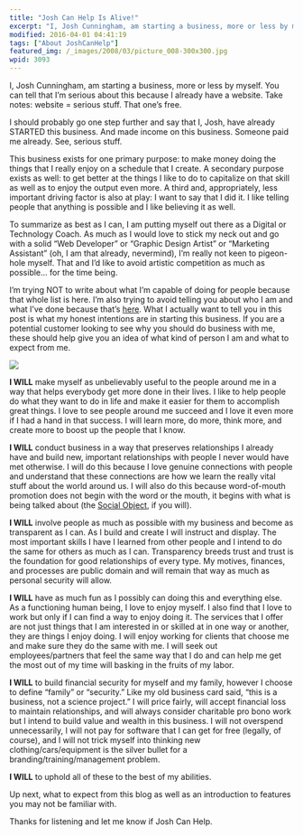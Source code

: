 ```yaml
---
title: "Josh Can Help Is Alive!"
excerpt: "I, Josh Cunningham, am starting a business, more or less by myself. You can tell that I’m serious about this because I already have a website. Take notes: website = serious stuff. That one’s free."
modified: 2016-04-01 04:41:19
tags: ["About JoshCanHelp"]
featured_img: /_images/2008/03/picture_008-300x300.jpg
wpid: 3093
---
```


I, Josh Cunningham, am starting a business, more or less by myself. You can tell that I’m serious about this because I already have a website. Take notes: website = serious stuff. That one’s free.

I should probably go one step further and say that I, Josh, have already STARTED this business. And made income on this business. Someone paid me already. See, serious stuff.

This business exists for one primary purpose: to make money doing the things that I really enjoy on a schedule that I create. A secondary purpose exists as well: to get better at the things I like to do to capitalize on that skill as well as to enjoy the output even more. A third and, appropriately, less important driving factor is also at play: I want to say that I did it. I like telling people that anything is possible and I like believing it as well.

To summarize as best as I can, I am putting myself out there as a Digital or Technology Coach. As much as I would love to stick my neck out and go with a solid “Web Developer” or “Graphic Design Artist” or “Marketing Assistant” (oh, I am that already, nevermind), I’m really not keen to pigeon-hole myself. That and I’d like to avoid artistic competition as much as possible… for the time being.

I’m trying NOT to write about what I’m capable of doing for people because that whole list is here. I’m also trying to avoid telling you about who I am and what I’ve done because that’s [here](/about). What I actually want to tell you in this post is what my honest intentions are in starting this business. If you are a potential customer looking to see why you should do business with me, these should help give you an idea of what kind of person I am and what to expect from me.

![](/_images/2008/03/picture_008.jpg)

**I WILL** make myself as unbelievably useful to the people around me in a way that helps everybody get more done in their lives. I like to help people do what they want to do in life and make it easier for them to accomplish great things. I love to see people around me succeed and I love it even more if I had a hand in that success. I will learn more, do more, think more, and create more to boost up the people that I know.

**I WILL** conduct business in a way that preserves relationships I already have and build new, important relationships with people I never would have met otherwise. I will do this because I love genuine connections with people and understand that these connections are how we learn the really vital stuff about the world around us. I will also do this because word-of-mouth promotion does not begin with the word or the mouth, it begins with what is being talked about (the [Social Object](https://www.gapingvoid.com/blog/2007/12/31/social-objects-for-beginners/), if you will).

**I WILL** involve people as much as possible with my business and become as transparent as I can. As I build and create I will instruct and display. The most important skills I have I learned from other people and I intend to do the same for others as much as I can. Transparency breeds trust and trust is the foundation for good relationships of every type. My motives, finances, and processes are public domain and will remain that way as much as personal security will allow.

**I WILL** have as much fun as I possibly can doing this and everything else. As a functioning human being, I love to enjoy myself. I also find that I love to work but only if I can find a way to enjoy doing it. The services that I offer are not just things that I am interested in or skilled at in one way or another, they are things I enjoy doing. I will enjoy working for clients that choose me and make sure they do the same with me. I will seek out employees/partners that feel the same way that I do and can help me get the most out of my time will basking in the fruits of my labor.

**I WILL** to build financial security for myself and my family, however I choose to define “family” or “security.” Like my old business card said, “this is a business, not a science project.” I will price fairly, will accept financial loss to maintain relationships, and will always consider charitable pro bono work but I intend to build value and wealth in this business. I will not overspend unnecessarily, I will not pay for software that I can get for free (legally, of course), and I will not trick myself into thinking new clothing/cars/equipment is the silver bullet for a branding/training/management problem.

**I WILL** to uphold all of these to the best of my abilities.

Up next, what to expect from this blog as well as an introduction to features you may not be familiar with.

Thanks for listening and let me know if Josh Can Help.
